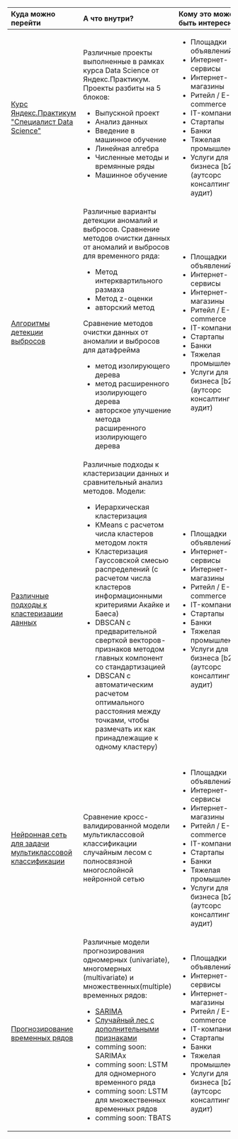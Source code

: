 |Куда можно перейти|А что внутри?| Кому это может быть интересно?
|:-------|:-------|:----------------------|
| [Курс Яндекс.Практикум "Специалист Data Science"](https://github.com/goshabaturin/Data_Science/tree/master/Yandex.Praktikum)|Различные проекты выполненные в рамках курса Data Science от Яндекс.Практикум. Проекты разбиты на 5 блоков:<ul><li>Выпускной проект</li><li> Анализ данных</li><li>Введение в машинное обучение</li> <li>Линейная алгебра</li><li> Численные методы и времянные ряды</li><li> Машинное обучение</li></ul>| <ul><li>Площадки объявлений</li><li>Интернет-сервисы</li><li>Интернет-магазины</li><li>Ритейл / E-commerce</li><li>IT-компания</li><li>Стартапы</li><li>Банки</li><li>Тяжелая промышленность</li><li>Услуги для бизнеса [b2b] (аутсорс консалтинг аудит)</li></ul>|
[Алгоритмы детекции выбросов](https://github.com/goshabaturin/Data_Science/tree/master/outliers%20detection)|Различные варианты детекции аномалий и выбросов. Сравнение методов очистки данных от аномалий и выбросов для временного ряда:<ul><li>Метод интерквартильного размаха</li><li> Метод z-оценки</li><li>авторский метод</li></ul> Сравнение методов очистки данных от аномалии и выбросов для датафрейма <ul><li>метод изолирующего дерева</li><li>метод расширенного изолирующего дерева</li><li>авторское улучшение метода расширенного изолирующего дерева</li></ul>| <ul><li>Площадки объявлений</li><li>Интернет-сервисы</li><li>Интернет-магазины</li><li>Ритейл / E-commerce</li><li>IT-компания</li><li>Стартапы</li><li>Банки</li><li>Тяжелая промышленность</li><li>Услуги для бизнеса [b2b] (аутсорс консалтинг аудит)</li></ul>|
[Различные подходы к кластеризации данных](https://github.com/goshabaturin/Data_Science/tree/master/different%20types%20of%20clustering)|Различные подходы к кластеризации данных и сравнительный анализ методов. Модели:<ul><li> Иерархическая кластеризация</li><li>KMeans с расчетом числа кластеров методом локтя</li><li>Кластеризация Гауссовской смесью распределений (с расчетом числа кластеров информационными критериями Акайке и Баеса)</li><li>DBSCAN с предварительной сверткой векторов-признаков методом главных компонент со стандартизацией</li><li>DBSCAN с автоматическим расчетом оптимального расстояния между точками, чтобы размечать их как принадлежащие к одному кластеру)</li></ul> | <ul><li>Площадки объявлений</li><li>Интернет-сервисы</li><li>Интернет-магазины</li><li>Ритейл / E-commerce</li><li>IT-компания</li><li>Стартапы</li><li>Банки</li><li>Тяжелая промышленность</li><li>Услуги для бизнеса [b2b] (аутсорс консалтинг аудит)</li></ul>|
[Нейронная сеть для задачи мультиклассовой классификации](https://github.com/goshabaturin/Data_Science/tree/master/different%20types%20of%20clustering)| Сравнение кросс-валидированной модели мультиклассовой классификации случайным лесом c полносвязной многослойной нейронной сетью| <ul><li>Площадки объявлений</li><li>Интернет-сервисы</li><li>Интернет-магазины</li><li>Ритейл / E-commerce</li><li>IT-компания</li><li>Стартапы</li><li>Банки</li><li>Тяжелая промышленность</li><li>Услуги для бизнеса [b2b] (аутсорс консалтинг аудит)</li></ul>|
[Прогнозирование временных рядов](https://github.com/goshabaturin/Data_Science/tree/master/different%20types%20of%20clustering)| Различные модели прогнозирования одномерных (univariate), многомерных (multivariate) и множественных(multiple)  временных рядов: <ul><li>[SARIMA](https://github.com/goshabaturin/Data_Science/blob/master/time%20series%20forcasting/SARIMA%20total%20sales%20per%20day.ipynb)</li><li>[Случайный лес с дополнительными признаками](https://github.com/goshabaturin/Data_Science/blob/master/time%20series%20forcasting/Stochastic_gradient_boosting_with_random_grid_search_and_cross_validation.ipynb)</li><li>comming soon: SARIMAх </li><li>comming soon: LSTM для одномерного временного ряда</li><li>comming soon: LSTM для множественных временных рядов</li><li>comming soon: TBATS</li></ul>|<ul><li>Площадки объявлений</li><li>Интернет-сервисы</li><li>Интернет-магазины</li><li>Ритейл / E-commerce</li><li>IT-компания</li><li>Стартапы</li><li>Банки</li><li>Тяжелая промышленность</li><li>Услуги для бизнеса [b2b] (аутсорс консалтинг аудит)</li></ul>|